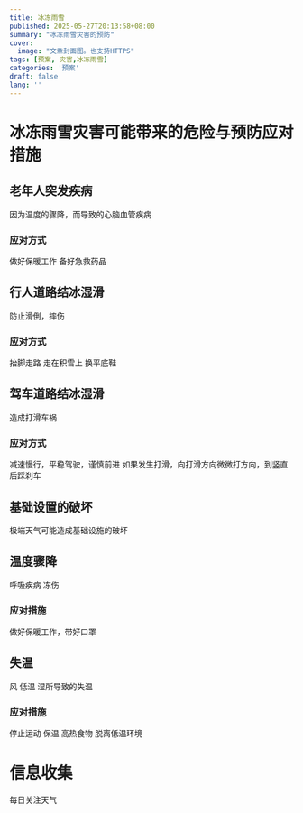 ```yaml
---
title: 冰冻雨雪
published: 2025-05-27T20:13:58+08:00
summary: "冰冻雨雪灾害的预防"
cover:
  image: "文章封面图。也支持HTTPS"
tags: [预案, 灾害,冰冻雨雪]
categories: '预案'
draft: false 
lang: ''
---
```

#  冰冻雨雪灾害可能带来的危险与预防应对措施
## 老年人突发疾病
因为温度的骤降，而导致的心脑血管疾病
### 应对方式
做好保暖工作
备好急救药品
## 行人道路结冰湿滑
防止滑倒，摔伤
### 应对方式
抬脚走路 
走在积雪上
换平底鞋
## 驾车道路结冰湿滑
造成打滑车祸
### 应对方式
减速慢行，平稳驾驶，谨慎前进
如果发生打滑，向打滑方向微微打方向，到竖直后踩刹车
## 基础设置的破坏
极端天气可能造成基础设施的破坏
## 温度骤降
呼吸疾病
冻伤
### 应对措施
做好保暖工作，带好口罩
## 失温
风 低温 湿所导致的失温
### 应对措施
停止运动
保温
高热食物
脱离低温环境
# 信息收集 
每日关注天气
